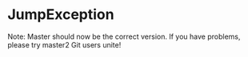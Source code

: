 JumpException
=============
Note: Master should now be the correct version. If you have problems, please try master2
Git users unite!
